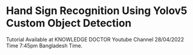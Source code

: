 # Hand Sign Recognition Using Yolov5 Custom Object Detection
Tutorial Available at KNOWLEDGE DOCTOR Youtube Channel 
28/04/2022 Time 7:45pm Bangladesh Time.
